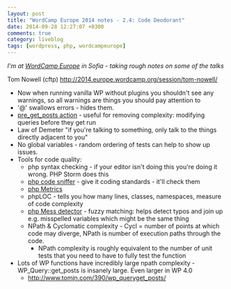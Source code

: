 ```yaml
---
layout: post
title: "WordCamp Europe 2014 notes - 2.4: Code Deodorant"
date: 2014-09-28 12:27:07 +0300
comments: true
category: liveblog
tags: [wordpress, php, wordcampeurope]
---
```

_I'm at [WordCamp Europe](http://2014.europe.wordcamp.org/) in Sofia - taking rough notes on some of the talks_

Tom Nowell (cftp) http://2014.europe.wordcamp.org/session/tom-nowell/

* Now when running vanilla WP without plugins you shouldn't see any warnings, so all warnings are things you should pay attention to
* '@' swallows errors - hides them.
* [pre_get_posts action](http://codex.wordpress.org/Plugin_API/Action_Reference/pre_get_posts) - useful for removing complexity: modifying queries before they get run
* Law of Demeter "if you're talking to something, only talk to the things directly adjacent to you"
* No global variables - random ordering of tests can help to show up issues.
* Tools for code quality:
  * php syntax checking - if your editor isn't doing this you're doing it wrong. PHP Storm does this
  * [php code sniffer](https://github.com/squizlabs/PHP_CodeSniffer) - give it coding standards - it'll check them
  * [php Metrics](https://github.com/Halleck45/PhpMetrics)
  * phpLOC - tells you how many lines, classes, namespaces, measure of code complexity
  * [php Mess detector](https://github.com/phpmd/phpmd) - fuzzy matching: helps detect typos and join up e.g. misspelled variables which might be the same thing
  * NPath & Cyclomatic complexity - Cycl = number of points at which code may diverge, NPath is number of execution paths through the code.
    * NPath complexity is roughly equivalent to the number of unit tests that you need to have to fully test the function
* Lots of WP functions have incredibly large npath complexity - WP_Query::get_posts is insanely large. Even larger in WP 4.0
  * http://www.tomjn.com/390/wp_queryget_posts/
